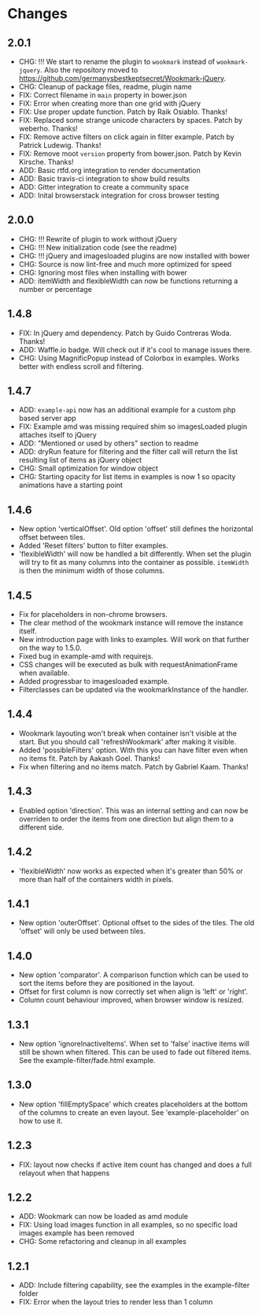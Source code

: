 # Changes

## 2.0.1

* CHG: !!! We start to rename the plugin to `wookmark` instead of `wookmark-jquery`. Also the repository moved to https://github.com/germanysbestkeptsecret/Wookmark-jQuery.
* CHG: Cleanup of package files, readme, plugin name
* FIX: Correct filename in `main` property in bower.json
* FIX: Error when creating more than one grid with jQuery
* FIX: Use proper update function. Patch by Raik Osiablo. Thanks!
* FIX: Replaced some strange unicode characters by spaces. Patch by weberho. Thanks!
* FIX: Remove active filters on click again in filter example. Patch by Patrick Ludewig. Thanks!
* FIX: Remove moot `version` property from bower.json. Patch by Kevin Kirsche. Thanks!
* ADD: Basic rtfd.org integration to render documentation
* ADD: Basic travis-ci integration to show build results
* ADD: Gitter integration to create a community space
* ADD: Inital browserstack integration for cross browser testing

## 2.0.0

* CHG: !!! Rewrite of plugin to work without jQuery
* CHG: !!! New initialization code (see the readme)
* CHG: !!! jQuery and imagesloaded plugins are now installed with bower
* CHG: Source is now lint-free and much more optimized for speed
* CHG: Ignoring most files when installing with bower
* ADD: itemWidth and flexibleWidth can now be functions returning a number or percentage

## 1.4.8
* FIX: In jQuery amd dependency. Patch by Guido Contreras Woda. Thanks!
* ADD: Waffle.io badge. Will check out if it's cool to manage issues there.
* CHG: Using MagnificPopup instead of Colorbox in examples. Works better with endless scroll and filtering.

## 1.4.7
* ADD: `example-api` now has an additional example for a custom php based server app
* FIX: Example amd was missing required shim so imagesLoaded plugin attaches itself to jQuery
* ADD: "Mentioned or used by others" section to readme
* ADD: dryRun feature for filtering and the filter call will return the list resulting list of items as jQuery object
* CHG: Small optimization for window object
* CHG: Starting opacity for list items in examples is now 1 so opacity animations have a starting point

## 1.4.6
* New option 'verticalOffset'. Old option 'offset' still defines the horizontal offset between tiles.
* Added 'Reset filters' button to filter examples.
* 'flexibleWidth' will now be handled a bit differently. When set the plugin will try to fit as many columns into the container as possible. `itemWidth` is then the minimum width of those columns.

## 1.4.5
* Fix for placeholders in non-chrome browsers.
* The clear method of the wookmark instance will remove the instance itself.
* New introduction page with links to examples. Will work on that further on the way to 1.5.0.
* Fixed bug in example-amd with requirejs.
* CSS changes will be executed as bulk with requestAnimationFrame when available.
* Added progressbar to imagesloaded example.
* Filterclasses can be updated via the wookmarkInstance of the handler.

## 1.4.4
* Wookmark layouting won't break when container isn't visible at the start. But you should call 'refreshWookmark' after making it visible.
* Added 'possibleFilters' option. With this you can have filter even when no items fit. Patch by Aakash Goel. Thanks!
* Fix when filtering and no items match. Patch by Gabriel Kaam. Thanks!

## 1.4.3
* Enabled option 'direction'. This was an internal setting and can now be overriden to order the items from one direction but align them to a different side.

## 1.4.2
* 'flexibleWidth' now works as expected when it's greater than 50% or more than half of the containers width in pixels.

## 1.4.1
* New option 'outerOffset'. Optional offset to the sides of the tiles. The old 'offset' will only be used between tiles.

## 1.4.0
* New option 'comparator'. A comparison function which can be used to sort the items before they are positioned in the layout.
* Offset for first column is now correctly set when align is 'left' or 'right'.
* Column count behaviour improved, when browser window is resized.

## 1.3.1
* New option 'ignoreInactiveItems'. When set to 'false' inactive items will still be shown when filtered. This can be used to fade out filtered items. See the example-filter/fade.html example.

## 1.3.0
* New option 'fillEmptySpace' which creates placeholders at the bottom of the columns to create an even layout. See 'example-placeholder' on how to use it.

## 1.2.3
* FIX: layout now checks if active item count has changed and does a full relayout when that happens

## 1.2.2
* ADD: Wookmark can now be loaded as amd module
* FIX: Using load images function in all examples, so no specific load images example has been removed
* CHG: Some refactoring and cleanup in all examples

## 1.2.1
* ADD: Include filtering capability, see the examples in the example-filter folder
* FIX: Error when the layout tries to render less than 1 column
